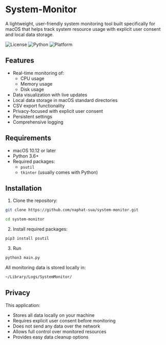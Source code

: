 # System-Monitor

A lightweight, user-friendly system monitoring tool built specifically for macOS that helps track system resource usage with explicit user consent and local data storage.

![License](https://img.shields.io/badge/license-MIT-blue.svg)
![Python](https://img.shields.io/badge/python-3.6+-green.svg)
![Platform](https://img.shields.io/badge/platform-macOS-lightgrey.svg)

## Features

- Real-time monitoring of:
  - CPU usage
  - Memory usage
  - Disk usage
- Data visualization with live updates
- Local data storage in macOS standard directories
- CSV export functionality
- Privacy-focused with explicit user consent
- Persistent settings
- Comprehensive logging

## Requirements

- macOS 10.12 or later
- Python 3.6+
- Required packages:
  - `psutil`
  - `tkinter` (usually comes with Python)

## Installation

1. Clone the repository:
```bash
git clone https://github.com/naphat-sua/system-monitor.git

cd system-monitor
```
2. Install required packages:
```bash
pip3 install psutil
```
3. Run
```bash
python3 main.py
```
All monitoring data is stored locally in:
```bash
~/Library/Logs/SystemMonitor/
```

## Privacy

This application:
- Stores all data locally on your machine
- Requires explicit user consent before monitoring
- Does not send any data over the network
- Allows full control over monitored resources
- Provides easy data cleanup options
